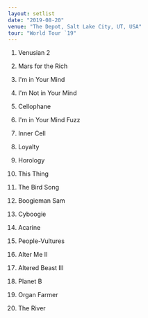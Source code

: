 ```yaml
---
layout: setlist
date: "2019-08-20"
venue: "The Depot, Salt Lake City, UT, USA"
tour: "World Tour `19"
---
```



 1. Venusian 2

 2. Mars for the Rich

 3. I'm in Your Mind

 4. I'm Not in Your Mind

 5. Cellophane

 6. I'm in Your Mind Fuzz

 7. Inner Cell

 8. Loyalty

 9. Horology

10. This Thing

11. The Bird Song

12. Boogieman Sam

13. Cyboogie

14. Acarine

15. People-Vultures

16. Alter Me II

17. Altered Beast III

18. Planet B

19. Organ Farmer

20. The River


